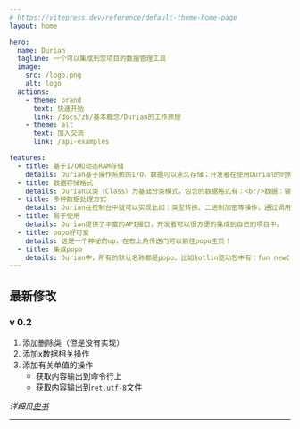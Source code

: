 ```yaml
---
# https://vitepress.dev/reference/default-theme-home-page
layout: home

hero:
  name: Durian
  tagline: 一个可以集成到您项目的数据管理工具
  image:
    src: /logo.png
    alt: logo
  actions:
    - theme: brand
      text: 快速开始
      link: /docs/zh/基本概念/Durian的工作原理
    - theme: alt
      text: 加入交流
      link: /api-examples

features:
  - title: 基于I/O和动态RAM存储
    details: Durian基于操作系统的I/O，数据可以永久存储；开发者在使用Durian的时候可以选择是否将某个/某些数据加载到内存里面（建议加载常用数据），这样可以提升数据的读写速度
  - title: 数据存储格式
    details: Durian以类（Class）为基础分类模式，包含的数据格式有：<br/>数据：键值对、单值、非utf数据等<br/>资源：所有文件
  - title: 多种数据处理方式
    details: Durian在控制台中就可以实现比如：类型转换、二进制加密等操作，通过调用驱动包还可以实现更多更强大的功能。
  - title: 易于使用
    details: Durian提供了丰富的API接口，开发者可以很方便的集成到自己的项目中。
  - title: popo好可爱
    details: 这是一个神秘的up，在右上角传送门可以前往popo主页！
  - title: 集成popo
    details: Durian中，所有的默认名称都是popo，比如kotlin驱动包中有：fun newClass(className String = "popo") Boolean{},冒号省略了哦~
---
```


[//]: # (<video src="/video.mp4"></video>)

## 最新修改

### v 0.2

1. 添加删除类（但是没有实现）
2. 添加x数据相关操作
3. 添加有关单值的操作
    - 获取内容输出到命令行上
    - 获取内容输出到`ret.utf-8`文件

*详细见[史书](docs/zh/史书.md)*

---

